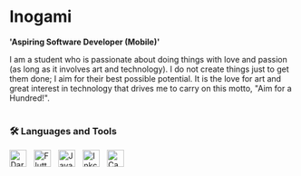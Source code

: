 # Inogami

**'Aspiring Software Developer (Mobile)'**

I am a student who is passionate about doing things with love and passion (as long as it involves art and technology). I do not create things just to get them done; I aim for their best possible potential. It is the love for art and great interest in technology that drives me to carry on this motto, "Aim for a Hundred!".

#

### 🛠️ Languages and Tools 
<img align="left" alt="Dart" width="30" style="padding-right:10px;" src="https://cdn.jsdelivr.net/gh/devicons/devicon@latest/icons/dart/dart-original.svg" />
<img align="left" alt="Flutter" width="30" style="padding-right:10px;" src="https://cdn.jsdelivr.net/gh/devicons/devicon@latest/icons/flutter/flutter-original.svg">
<img align="left" alt="Java" width="30" style="padding-right:10px;" src="https://cdn.jsdelivr.net/gh/devicons/devicon@latest/icons/java/java-original.svg" />
<img align="left" alt="Inkcape" width="30" style="padding-right:10px;" src="https://cdn.jsdelivr.net/gh/devicons/devicon@latest/icons/inkscape/inkscape-original-wordmark.svg" />
<img align="left" alt="Canva" width="30" style="padding-right:10px;" src="https://cdn.jsdelivr.net/gh/devicons/devicon@latest/icons/canva/canva-original.svg" />